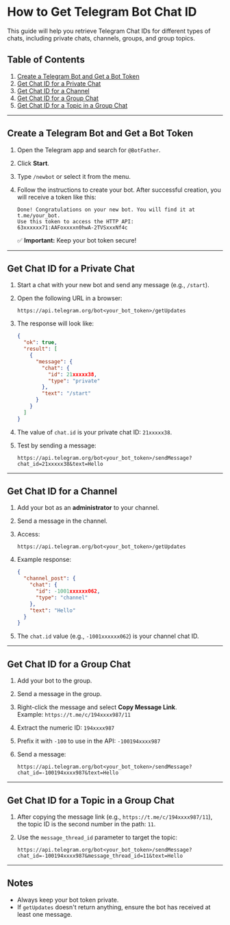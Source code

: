 # How to Get Telegram Bot Chat ID

This guide will help you retrieve Telegram Chat IDs for different types of chats, including private chats, channels, groups, and group topics.

## Table of Contents

1. [Create a Telegram Bot and Get a Bot Token](#create-a-telegram-bot-and-get-a-bot-token)  
2. [Get Chat ID for a Private Chat](#get-chat-id-for-a-private-chat)  
3. [Get Chat ID for a Channel](#get-chat-id-for-a-channel)  
4. [Get Chat ID for a Group Chat](#get-chat-id-for-a-group-chat)  
5. [Get Chat ID for a Topic in a Group Chat](#get-chat-id-for-a-topic-in-a-group-chat)

---

## Create a Telegram Bot and Get a Bot Token

1. Open the Telegram app and search for `@BotFather`.
2. Click **Start**.
3. Type `/newbot` or select it from the menu.
4. Follow the instructions to create your bot. After successful creation, you will receive a token like this:

    ```
    Done! Congratulations on your new bot. You will find it at t.me/your_bot.
    Use this token to access the HTTP API:
    63xxxxxx71:AAFoxxxxn0hwA-2TVSxxxNf4c
    ```

    ✅ **Important:** Keep your bot token secure!

---

## Get Chat ID for a Private Chat

1. Start a chat with your new bot and send any message (e.g., `/start`).
2. Open the following URL in a browser:

    ```
    https://api.telegram.org/bot<your_bot_token>/getUpdates
    ```

3. The response will look like:

    ```json
    {
      "ok": true,
      "result": [
        {
          "message": {
            "chat": {
              "id": 21xxxxx38,
              "type": "private"
            },
            "text": "/start"
          }
        }
      ]
    }
    ```

4. The value of `chat.id` is your private chat ID: `21xxxxx38`.

5. Test by sending a message:

    ```
    https://api.telegram.org/bot<your_bot_token>/sendMessage?chat_id=21xxxxx38&text=Hello
    ```

---

## Get Chat ID for a Channel

1. Add your bot as an **administrator** to your channel.
2. Send a message in the channel.
3. Access:

    ```
    https://api.telegram.org/bot<your_bot_token>/getUpdates
    ```

4. Example response:

    ```json
    {
      "channel_post": {
        "chat": {
          "id": -1001xxxxxx062,
          "type": "channel"
        },
        "text": "Hello"
      }
    }
    ```

5. The `chat.id` value (e.g., `-1001xxxxxx062`) is your channel chat ID.

---

## Get Chat ID for a Group Chat

1. Add your bot to the group.
2. Send a message in the group.
3. Right-click the message and select **Copy Message Link**.  
   Example: `https://t.me/c/194xxxx987/11`
4. Extract the numeric ID: `194xxxx987`
5. Prefix it with `-100` to use in the API: `-100194xxxx987`
6. Send a message:

    ```
    https://api.telegram.org/bot<your_bot_token>/sendMessage?chat_id=-100194xxxx987&text=Hello
    ```

---

## Get Chat ID for a Topic in a Group Chat

1. After copying the message link (e.g., `https://t.me/c/194xxxx987/11`),  
   the topic ID is the second number in the path: `11`.
2. Use the `message_thread_id` parameter to target the topic:

    ```
    https://api.telegram.org/bot<your_bot_token>/sendMessage?chat_id=-100194xxxx987&message_thread_id=11&text=Hello
    ```

---

## Notes

- Always keep your bot token private.
- If `getUpdates` doesn't return anything, ensure the bot has received at least one message.
